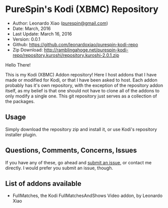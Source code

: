 PureSpin's Kodi (XBMC) Repository
=========================

* Author:	Leonardo Xiao (<purespin@gmail.com>)
* Date:		March, 2016
* Last Update:	March 16, 2016
* Version:	0.0.1
* Github:	<https://github.com/leonardoxiao/purespin-kodi-repo>
* Zip Download:	<http://ramblingahoge.net/purespin-kodi-repo/repository.kuroshi/repository.kuroshi-2.0.1.zip>

Hello There!

This is my Kodi (XBMC) Addon repository! Here I host addons that I have made or modified for Kodi, or
that I have been asked to host. Each addon probably has it's own repository, with the exception 
of the repository addon itself, as my belief is that one should not have to clone all of the 
addons to only modify a single one. This git repository just serves as a collection of the 
packages.

Usage
-----
Simply download the repository zip and install it, or use Kodi's repository installer plugin.

Questions, Comments, Concerns, Issues
-------------------------------------
If you have any of these, go ahead and [submit an issue](https://github.com/leonardoxiao/purespin-kodi-repo/issues),
or contact me directly. I would prefer you submit an issue, though.

List of addons available
------------------------
* FullMatches, the Kodi FullMatchesAndShows Video addon, by Leonardo Xiao
